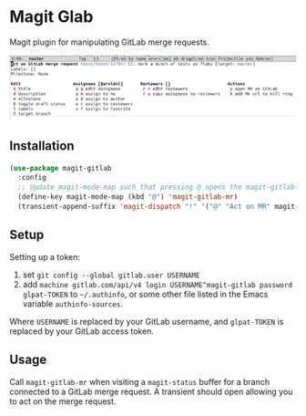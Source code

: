 # Magit Glab

Magit plugin for manipulating GitLab merge requests.

![](images/screenshot.png)

## Installation

```lisp
(use-package magit-gitlab
  :config
  ;; Update magit-mode-map such that pressing @ opens the magit-gitlab-mr transient
  (define-key magit-mode-map (kbd "@") 'magit-gitlab-mr)
  (transient-append-suffix 'magit-dispatch "!" '("@" "Act on MR" magit-gitlab-mr)))
```

## Setup

Setting up a token:

1. set `git config --global gitlab.user USERNAME`
2. add `machine gitlab.com/api/v4 login USERNAME^magit-gitlab password
   glpat-TOKEN` to `~/.authinfo`, or some other file listed in the
   Emacs variable `authinfo-sources`.

Where `USERNAME` is replaced by your GitLab username,
and `glpat-TOKEN` is replaced by your GitLab access token.

## Usage

Call `magit-gitlab-mr` when visiting a `magit-status` buffer for a
branch connected to a GitLab merge request. A transient should open
allowing you to act on the merge request.
